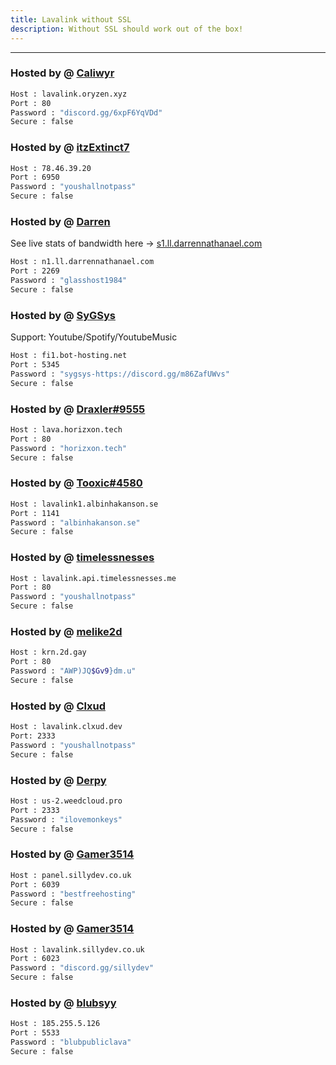```yaml
---
title: Lavalink without SSL
description: Without SSL should work out of the box!
---
```


<!-- inject image ad -->
<div data-ea-style="stickybox" class="dark horizontal" data-ea-publisher="darrennathanaelcom" data-ea-type="image"></div>

---
### Hosted by @ [Caliwyr](https://discord.gg/6xpF6YqVDd)
```bash
Host : lavalink.oryzen.xyz
Port : 80
Password : "discord.gg/6xpF6YqVDd"
Secure : false
```

### Hosted by @ [itzExtinct7](https://youtube.com/@ItzExtinct7?si=0Wj-ayF6VLinxpuo)
```bash
Host : 78.46.39.20
Port : 6950
Password : "youshallnotpass"
Secure : false
```

### Hosted by @ [Darren](https://discord.glasshost.net)
See live stats of bandwidth here -> [s1.ll.darrennathanael.com](https://s1.ll.darrennathanael.com/)
```bash
Host : n1.ll.darrennathanael.com
Port : 2269
Password : "glasshost1984"
Secure : false
```

### Hosted by @ [SyGSys](https://discord.gg/m86ZafUWvs)
Support: Youtube/Spotify/YoutubeMusic
```bash
Host : fi1.bot-hosting.net
Port : 5345
Password : "sygsys-https://discord.gg/m86ZafUWvs"
Secure : false
```

### Hosted by @ [Draxler#9555](https://status.horizxon.xyz/)
```bash
Host : lava.horizxon.tech
Port : 80
Password : "horizxon.tech"
Secure : false
```

### Hosted by @ [Tooxic#4580](https://albinhakanson.se)
```bash
Host : lavalink1.albinhakanson.se
Port : 1141
Password : "albinhakanson.se"
Secure : false
```

### Hosted by @ [timelessnesses](https://timelessnesses.me)
```bash
Host : lavalink.api.timelessnesses.me
Port : 80
Password : "youshallnotpass"
Secure : false
```

### Hosted by @ [melike2d](https://2d.gay)
```bash
Host : krn.2d.gay
Port : 80
Password : "AWP)JQ$Gv9}dm.u"
Secure : false
```

### Hosted by @ [Clxud](https://discord.gg/r64qjTSHG8)
```bash
Host : lavalink.clxud.dev
Port: 2333
Password : "youshallnotpass"
Secure : false
```

### Hosted by @ [Derpy](https://weedcloud.pro)
```bash
Host : us-2.weedcloud.pro
Port : 2333
Password : "ilovemonkeys"
Secure : false
```

### Hosted by @ [Gamer3514](https://sillydev.co.uk)
```bash
Host : panel.sillydev.co.uk
Port : 6039
Password : "bestfreehosting"
Secure : false
```

### Hosted by @ [Gamer3514](https://sillydev.co.uk)
```bash
Host : lavalink.sillydev.co.uk
Port : 6023
Password : "discord.gg/sillydev"
Secure : false
```

### Hosted by @ [blubsyy](https://discord.gg/zenithbot)
```bash
Host : 185.255.5.126
Port : 5533
Password : "blubpubliclava"
Secure : false
```
